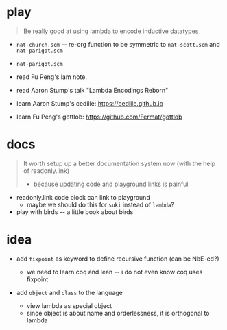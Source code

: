 # play

> Be really good at using lambda to encode inductive datatypes

- `nat-church.scm` -- re-org function to be symmetric to `nat-scott.scm` and `nat-parigot.scm`
- `nat-parigot.scm`

- read Fu Peng's lam note.

- read Aaron Stump's talk "Lambda Encodings Reborn"

- learn Aaron Stump's cedille: https://cedille.github.io
- learn Fu Peng's gottlob: https://github.com/Fermat/gottlob

# docs

> It worth setup up a better documentation system now (with the help of readonly.link)
> - because updating code and playground links is painful

- readonly.link code block can link to playground
  - maybe we should do this for `suki` instead of `lambda`?
- play with birds -- a little book about birds

# idea

- add `fixpoint` as keyword to define recursive function (can be NbE-ed?)
  - we need to learn coq and lean -- i do not even know coq uses fixpoint

- add `object` and `class` to the language
  - view lambda as special object
  - since object is about name and orderlessness, it is orthogonal to lambda
